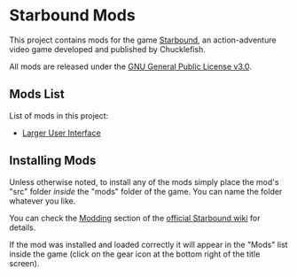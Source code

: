 # Starbound Mods

This project contains mods for the game [Starbound](https://playstarbound.com/),
an action-adventure video game developed and published by Chucklefish.

All mods are released under the [GNU General Public License v3.0](LICENSE).


## Mods List

List of mods in this project:

- [Larger User Interface](larger-ui)


## Installing Mods

Unless otherwise noted, to install any of the mods simply place the mod's "src"
folder _inside_ the "mods" folder of the game. You can name the folder whatever
you like.

You can check the [Modding](https://starbounder.org/Modding:Portal) section of
the [official Starbound wiki](https://starbounder.org/) for details.

If the mod was installed and loaded correctly it will appear in the "Mods" list
inside the game (click on the gear icon at the bottom right of the title screen).
